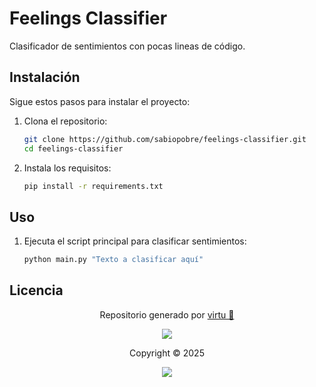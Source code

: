 # Feelings Classifier

Clasificador de sentimientos con pocas lineas de código.

## Instalación

Sigue estos pasos para instalar el proyecto:

1. Clona el repositorio:

    ```bash
    git clone https://github.com/sabiopobre/feelings-classifier.git
    cd feelings-classifier
    ```
2. Instala los requisitos:

    ```bash
    pip install -r requirements.txt
    ```

## Uso

1. Ejecuta el script principal para clasificar sentimientos:

    ```bash
    python main.py "Texto a clasificar aquí"
    ```

## Licencia

<p align="center">
	Repositorio generado por <a href="https://github.com/sabiopobre" target="_blank">virtu 🎣</a>
</p>

<p align="center">
	<img src="https://open.soniditos.com/cat_footer.svg" />
</p>

<p align="center">
	Copyright &copy; 2025
</p>

<p align="center">
	<a href="/LICENSE"><img src="https://img.shields.io/static/v1.svg?style=for-the-badge&label=License&message=MIT&logoColor=d9e0ee&colorA=363a4f&colorB=b7bdf8"/></a>
</p>
